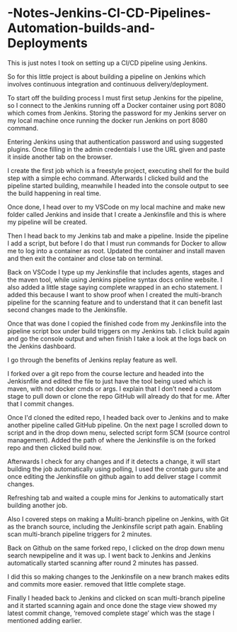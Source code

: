 # -Notes-Jenkins-CI-CD-Pipelines-Automation-builds-and-Deployments
This is just notes I took on setting up a CI/CD pipeline using Jenkins.

So for this little project is about building a pipeline on Jenkins which involves continuous integration and continuous delivery/deployment. 

To start off the building process I must first setup Jenkins for the pipeline, so I connect to the Jenkins running off a Docker container using port 8080 which comes from Jenkins. Storing the password for my Jenkins server on my local machine once running the docker run Jenkins on port 8080 command. 

Entering Jenkins using that authentication password and using suggested plugins. Once filling in the admin credentials I use the URL given and paste it inside another tab on the browser. 

I create the first job which is a freestyle project, executing shell for the build step with a simple echo command. Afterwards I clicked build and the pipeline started building, meanwhile I headed into the console output to see the build happening in real time. 

Once done, I head over to my VSCode on my local machine and make new folder called Jenkins and inside that I create a Jenkinsfile and this is where my pipeline will be created. 

Then I head back to my Jenkins tab and make a pipeline. Inside the pipeline I add a script, but before I do that I must run commands for Docker to allow me to log into a container as root. Updated the container and install maven and then exit the container and close tab on terminal.

Back on VSCode I type up my Jenkinsfile that includes agents, stages and the maven tool, while using Jenkins pipeline syntax docs online website. I also added a little stage saying complete wrapped in an echo statement. I added this because I want to show proof when I created the multi-branch pipeline for the scanning feature and to understand that it can benefit last second changes made to the Jenkinsfile.

Once that was done I copied the finished code from my Jenkinsfile into the pipeline script box under build triggers on my Jenkins tab. I click build again and go the console output and when finish I take a look at the logs back on the Jenkins dashboard. 

I go through the benefits of Jenkins replay feature as well. 

I forked over a git repo from the course lecture and headed into the Jenkisnfile and edited the file to just have the tool being used which is maven, with not docker cmds or args. I explain that I don’t need a custom stage to pull down or clone the repo GitHub will already do that for me. After that I commit changes. 

Once I'd cloned the edited repo, I headed back over to Jenkins and to make another pipeline called GitHub pipeline. On the next page I scrolled down to script and in the drop down menu, selected script form SCM (source control management). Added the path of where the Jenkinsfile is on the forked repo and then clicked build now. 

Afterwards I check for any changes and if it detects a change, it will start building the job automatically using polling, I used the crontab guru site and once editing the Jenkinsfile on github again to add deliver stage I commit changes. 

Refreshing tab and waited a couple mins for Jenkins to automatically start building another job. 

Also I covered steps on making a Muliti-branch pipeline on Jenkins, with Git as the branch source, including the Jenkinsfile script path again. Enabling scan multi-branch pipeline triggers for 2 minutes. 

Back on Github on the same forked repo, I clicked on the drop down menu search newpipeline and it was up. I went back to Jenkins and Jenkins automatically started scanning after round 2 minutes has passed.

I did this so making changes to the Jenkinsfile on a new branch makes edits and commits more easier. removed that little complete stage. 

Finally I headed back to Jenkins and clicked on scan multi-branch pipeline and it started scanning again and once done the stage view showed my latest commit change, ‘removed complete stage’ which was the stage I mentioned adding earlier.
